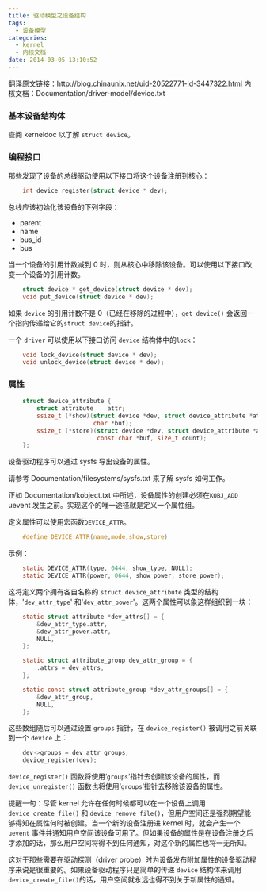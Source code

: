 ```yaml
---
title: 驱动模型之设备结构
tags:
  - 设备模型
categories:
  - kernel
  - 内核文档
date: 2014-03-05 13:10:52
---
```


翻译原文链接：<http://blog.chinaunix.net/uid-20522771-id-3447322.html>
内核文档：Documentation/driver-model/device.txt
<!--more-->

### 基本设备结构体

查阅 kerneldoc 以了解 `struct device`。

### 编程接口

那些发现了设备的总线驱动使用以下接口将这个设备注册到核心：
```c
    int device_register(struct device * dev);
```

总线应该初始化该设备的下列字段：

*   parent
*   name
*   bus_id
*   bus

当一个设备的引用计数减到 0 时，则从核心中移除该设备。可以使用以下接口改变一个设备的引用计数。
```c
    struct device * get_device(struct device * dev);
    void put_device(struct device * dev);
```

如果 `device` 的引用计数不是 0（已经在移除的过程中），`get_device()` 会返回一个指向传递给它的`struct device`的指针。

一个 `driver` 可以使用以下接口访问 `device` 结构体中的`lock`：
```c
    void lock_device(struct device * dev);
    void unlock_device(struct device * dev);
```

### 属性

```c
    struct device_attribute {
        struct attribute    attr;
        ssize_t (*show)(struct device *dev, struct device_attribute *attr,
                        char *buf);
        ssize_t (*store)(struct device *dev, struct device_attribute *attr,
                         const char *buf, size_t count);
    };
```

设备驱动程序可以通过 sysfs 导出设备的属性。

请参考 Documentation/filesystems/sysfs.txt 来了解 sysfs 如何工作。

正如 Documentation/kobject.txt 中所述，设备属性的创建必须在`KOBJ_ADD`
uevent 发生之前。实现这个的唯一途径就是定义一个属性组。

定义属性可以使用宏函数`DEVICE_ATTR`。
```c
    #define DEVICE_ATTR(name,mode,show,store)
```

示例：
```c
    static DEVICE_ATTR(type, 0444, show_type, NULL);
    static DEVICE_ATTR(power, 0644, show_power, store_power);
```
这将定义两个拥有各自名称的 `struct device_attribute` 类型的结构体，'`dev_attr_type`'
和'`dev_attr_power`'。这两个属性可以象这样组织到一块：
```c
    static struct attribute *dev_attrs[] = {
        &dev_attr_type.attr,
        &dev_attr_power.attr,
        NULL,
    };

    static struct attribute_group dev_attr_group = {
        .attrs = dev_attrs,
    };

    static const struct attribute_group *dev_attr_groups[] = {
        &dev_attr_group,
        NULL,
    };
```

这些数组随后可以通过设置 `groups` 指针，在 `device_register()` 被调用之前关联到一个 `device` 上：
```c
    dev->groups = dev_attr_groups;
    device_register(dev);
```

`device_register()` 函数将使用‘`groups`‘指针去创建该设备的属性，而
`device_unregister()` 函数也将使用‘`groups`‘指针去移除该设备的属性。

提醒一句：尽管 kernel 允许在任何时候都可以在一个设备上调用 `device_create_file()` 和 `device_remove_file()`，但用户空间还是强烈期望能够得知在属性何时被创建。当一个新的设备注册进 kernel 时，就会产生一个 `uevent` 事件并通知用户空间该设备可用了。但如果设备的属性是在设备注册之后才添加的话，那么用户空间将得不到任何通知，对这个新的属性也将一无所知。

这对于那些需要在驱动探测（driver probe）时为设备发布附加属性的设备驱动程序来说是很重要的。如果设备驱动程序只是简单的传递 `device` 结构体来调用`device_create_file()`的话，用户空间就永远也得不到关于新属性的通知。
